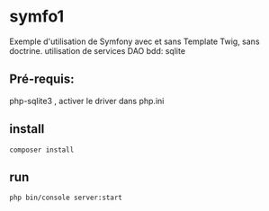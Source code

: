 symfo1
======

Exemple d'utilisation de Symfony avec et sans Template Twig, sans doctrine.
utilisation de services DAO
bdd: sqlite

Pré-requis:
-----------

php-sqlite3 , activer le driver dans php.ini


install
-------
`composer install`

run
---
`php bin/console server:start`